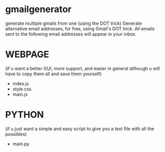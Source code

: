 # gmailgenerator
generate multiple gmails from one (using the DOT trick)
Generate alternative email addresses, for free, using Gmail's DOT trick. All emails sent to the following email addresses will appear in your inbox.





# WEBPAGE
(if u want a better GUI, more support, and easier in general although u will have to copy them all and save them yourself)
- index.js
- style.css
- main.js





# PYTHON
 (if u just want a simple and easy script to give you a text file with all the possibles)
 - main.py
